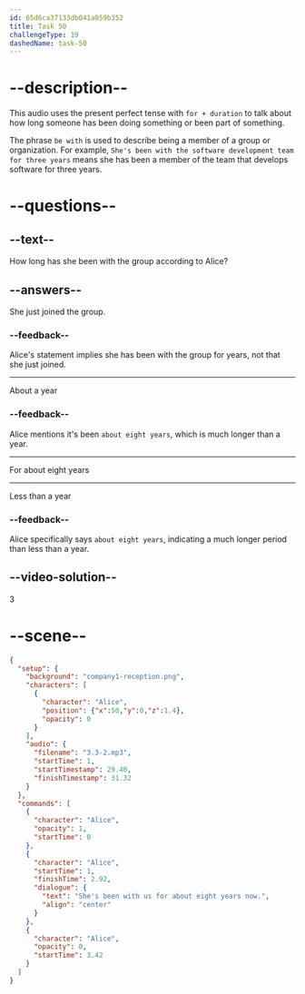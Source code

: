 ```yaml
---
id: 65d6ca37133db041a059b352
title: Task 50
challengeType: 19
dashedName: task-50
---
```


<!-- (Audio) Alice: She's been with us for about eight years now. -->

# --description--

This audio uses the present perfect tense with `for + duration` to talk about how long someone has been doing something or been part of something.

The phrase `be with` is used to describe being a member of a group or organization. For example, `She's been with the software development team for three years` means she has been a member of the team that develops software for three years.

# --questions--

## --text--

How long has she been with the group according to Alice?

## --answers--

She just joined the group.

### --feedback--

Alice's statement implies she has been with the group for years, not that she just joined.

---

About a year

### --feedback--

Alice mentions it's been `about eight years`, which is much longer than a year.

---

For about eight years

---

Less than a year

### --feedback--

Alice specifically says `about eight years`, indicating a much longer period than less than a year.

## --video-solution--

3

# --scene--

```json
{
  "setup": {
    "background": "company1-reception.png",
    "characters": [
      {
        "character": "Alice",
        "position": {"x":50,"y":0,"z":1.4},
        "opacity": 0
      }
    ],
    "audio": {
      "filename": "3.3-2.mp3",
      "startTime": 1,
      "startTimestamp": 29.40,
      "finishTimestamp": 31.32
    }
  },
  "commands": [
    {
      "character": "Alice",
      "opacity": 1,
      "startTime": 0
    },
    {
      "character": "Alice",
      "startTime": 1,
      "finishTime": 2.92,
      "dialogue": {
        "text": "She's been with us for about eight years now.",
        "align": "center"
      }
    },
    {
      "character": "Alice",
      "opacity": 0,
      "startTime": 3.42
    }
  ]
}
```
